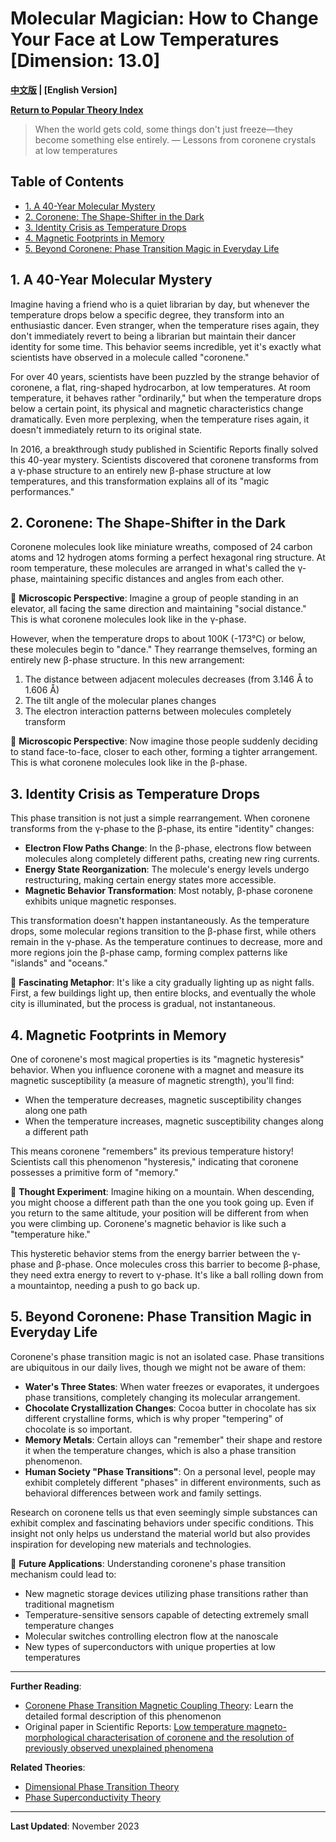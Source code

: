 # Molecular Magician: How to Change Your Face at Low Temperatures [Dimension: 13.0]

**[中文版](popular_theory_molecular_magician.md) | [English Version]**

**[Return to Popular Theory Index](../popular_theory_en.md)**

> When the world gets cold, some things don't just freeze—they become something else entirely.
> — Lessons from coronene crystals at low temperatures

## Table of Contents
- [1. A 40-Year Molecular Mystery](#1-a-40-year-molecular-mystery)
- [2. Coronene: The Shape-Shifter in the Dark](#2-coronene-the-shape-shifter-in-the-dark)
- [3. Identity Crisis as Temperature Drops](#3-identity-crisis-as-temperature-drops)
- [4. Magnetic Footprints in Memory](#4-magnetic-footprints-in-memory)
- [5. Beyond Coronene: Phase Transition Magic in Everyday Life](#5-beyond-coronene-phase-transition-magic-in-everyday-life)

## 1. A 40-Year Molecular Mystery

Imagine having a friend who is a quiet librarian by day, but whenever the temperature drops below a specific degree, they transform into an enthusiastic dancer. Even stranger, when the temperature rises again, they don't immediately revert to being a librarian but maintain their dancer identity for some time. This behavior seems incredible, yet it's exactly what scientists have observed in a molecule called "coronene."

For over 40 years, scientists have been puzzled by the strange behavior of coronene, a flat, ring-shaped hydrocarbon, at low temperatures. At room temperature, it behaves rather "ordinarily," but when the temperature drops below a certain point, its physical and magnetic characteristics change dramatically. Even more perplexing, when the temperature rises again, it doesn't immediately return to its original state.

In 2016, a breakthrough study published in Scientific Reports finally solved this 40-year mystery. Scientists discovered that coronene transforms from a γ-phase structure to an entirely new β-phase structure at low temperatures, and this transformation explains all of its "magic performances."

## 2. Coronene: The Shape-Shifter in the Dark

Coronene molecules look like miniature wreaths, composed of 24 carbon atoms and 12 hydrogen atoms forming a perfect hexagonal ring structure. At room temperature, these molecules are arranged in what's called the γ-phase, maintaining specific distances and angles from each other.

🔎 **Microscopic Perspective**: Imagine a group of people standing in an elevator, all facing the same direction and maintaining "social distance." This is what coronene molecules look like in the γ-phase.

However, when the temperature drops to about 100K (-173°C) or below, these molecules begin to "dance." They rearrange themselves, forming an entirely new β-phase structure. In this new arrangement:

1. The distance between adjacent molecules decreases (from 3.146 Å to 1.606 Å)
2. The tilt angle of the molecular planes changes
3. The electron interaction patterns between molecules completely transform

🔎 **Microscopic Perspective**: Now imagine those people suddenly deciding to stand face-to-face, closer to each other, forming a tighter arrangement. This is what coronene molecules look like in the β-phase.

## 3. Identity Crisis as Temperature Drops

This phase transition is not just a simple rearrangement. When coronene transforms from the γ-phase to the β-phase, its entire "identity" changes:

- **Electron Flow Paths Change**: In the β-phase, electrons flow between molecules along completely different paths, creating new ring currents.
- **Energy State Reorganization**: The molecule's energy levels undergo restructuring, making certain energy states more accessible.
- **Magnetic Behavior Transformation**: Most notably, β-phase coronene exhibits unique magnetic responses.

This transformation doesn't happen instantaneously. As the temperature drops, some molecular regions transition to the β-phase first, while others remain in the γ-phase. As the temperature continues to decrease, more and more regions join the β-phase camp, forming complex patterns like "islands" and "oceans."

💫 **Fascinating Metaphor**: It's like a city gradually lighting up as night falls. First, a few buildings light up, then entire blocks, and eventually the whole city is illuminated, but the process is gradual, not instantaneous.

## 4. Magnetic Footprints in Memory

One of coronene's most magical properties is its "magnetic hysteresis" behavior. When you influence coronene with a magnet and measure its magnetic susceptibility (a measure of magnetic strength), you'll find:

- When the temperature decreases, magnetic susceptibility changes along one path
- When the temperature increases, magnetic susceptibility changes along a different path

This means coronene "remembers" its previous temperature history! Scientists call this phenomenon "hysteresis," indicating that coronene possesses a primitive form of "memory."

🧠 **Thought Experiment**: Imagine hiking on a mountain. When descending, you might choose a different path than the one you took going up. Even if you return to the same altitude, your position will be different from when you were climbing up. Coronene's magnetic behavior is like such a "temperature hike."

This hysteretic behavior stems from the energy barrier between the γ-phase and β-phase. Once molecules cross this barrier to become β-phase, they need extra energy to revert to γ-phase. It's like a ball rolling down from a mountaintop, needing a push to go back up.

## 5. Beyond Coronene: Phase Transition Magic in Everyday Life

Coronene's phase transition magic is not an isolated case. Phase transitions are ubiquitous in our daily lives, though we might not be aware of them:

- **Water's Three States**: When water freezes or evaporates, it undergoes phase transitions, completely changing its molecular arrangement.
- **Chocolate Crystallization Changes**: Cocoa butter in chocolate has six different crystalline forms, which is why proper "tempering" of chocolate is so important.
- **Memory Metals**: Certain alloys can "remember" their shape and restore it when the temperature changes, which is also a phase transition phenomenon.
- **Human Society "Phase Transitions"**: On a personal level, people may exhibit completely different "phases" in different environments, such as behavioral differences between work and family settings.

Research on coronene tells us that even seemingly simple substances can exhibit complex and fascinating behaviors under specific conditions. This insight not only helps us understand the material world but also provides inspiration for developing new materials and technologies.

🚀 **Future Applications**: Understanding coronene's phase transition mechanism could lead to:
- New magnetic storage devices utilizing phase transitions rather than traditional magnetism
- Temperature-sensitive sensors capable of detecting extremely small temperature changes
- Molecular switches controlling electron flow at the nanoscale
- New types of superconductors with unique properties at low temperatures

---

**Further Reading**:
- [Coronene Phase Transition Magnetic Coupling Theory](../formal_theory/formal_theory_coronene_phase_transition_en.md): Learn the detailed formal description of this phenomenon
- Original paper in Scientific Reports: [Low temperature magneto-morphological characterisation of coronene and the resolution of previously observed unexplained phenomena](https://www.nature.com/articles/srep38696)

**Related Theories**:
- [Dimensional Phase Transition Theory](../formal_theory/formal_theory_dimensional_phase_transition_en.md)
- [Phase Superconductivity Theory](../formal_theory/formal_theory_phase_superconductivity_en.md)

---

**Last Updated**: November 2023 